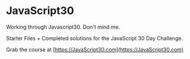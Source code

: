 
# JavaScript30
 Working through Javascript30. Don't mind me.
 
Starter Files + Completed solutions for the JavaScript 30 Day Challenge.

Grab the course at [https://JavaScript30.com](https://JavaScript30.com)
